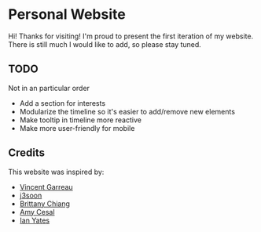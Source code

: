 # Personal Website
Hi! Thanks for visiting! I'm proud to present the first iteration of my website. There is still much I would like to add, so please stay tuned. 

## TODO
Not in an particular order
* Add a section for interests
* Modularize the timeline so it's easier to add/remove new elements
* Make tooltip in timeline more reactive
* Make more user-friendly for mobile

## Credits
This website was inspired by:
* [Vincent Garreau](https://github.com/VincentGarreau/particles.js/)
* [j3soon](https://github.com/j3soon/particle)
* [Brittany Chiang](https://github.com/bchiang7/v4)
* [Amy Cesal](https://www.amycesal.com/)
* [Ian Yates](https://codepen.io/tutsplus/pen/ZEzerNB)
